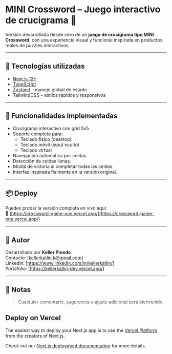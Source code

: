 # MINI Crossword – Juego interactivo de crucigrama 🧩

Versión desarrollada desde cero de un **juego de crucigrama tipo MINI Crossword**, con una experiencia visual y funcional inspirada en productos reales de puzzles interactivos.

---

## 🚀 Tecnologías utilizadas

- [Next.js 13+](https://nextjs.org/)
- [TypeScript](https://www.typescriptlang.org/)
- [Zustand](https://github.com/pmndrs/zustand) – manejo global de estado
- TailwindCSS – estilos rápidos y responsivos

---

## 📱 Funcionalidades implementadas

- Crucigrama interactivo con grid 5x5.
- Soporte completo para:
  - Teclado físico (desktop)
  - Teclado móvil (input oculto)
  - Teclado virtual
- Navegación automática por celdas.
- Detección de celdas llenas.
- Modal de victoria al completar todas las celdas.
- Interfaz inspirada fielmente en la versión original.

---

## 📦 Deploy

Puedes probar la versión completa en vivo aquí:  
🔗 [https://crossword-game-one.vercel.app/](https://crossword-game-one.vercel.app/)

---

## 🧠 Autor

Desarrollado por **Keller Pinedo**  
Contacto: [kellerkatlin.k@gmail.com]  
LinkedIn: [https://www.linkedin.com/in/kellerkatlin/]  
Portafolio: [https://kellerkatlin-dev.vercel.app/]

---

## 💼 Notas

> Cualquier comentario, sugerencia o ajuste adicional será bienvenido.


## Deploy on Vercel

The easiest way to deploy your Next.js app is to use the [Vercel Platform](https://vercel.com/new?utm_medium=default-template&filter=next.js&utm_source=create-next-app&utm_campaign=create-next-app-readme) from the creators of Next.js.

Check out our [Next.js deployment documentation](https://nextjs.org/docs/app/building-your-application/deploying) for more details.
